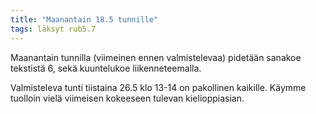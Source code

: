 ```yaml
---
title: "Maanantain 18.5 tunnille"
tags: läksyt rub5.7
---
```


Maanantain tunnilla (viimeinen ennen valmistelevaa) pidetään sanakoe tekstistä 6, sekä kuuntelukoe liikenneteemalla.

Valmisteleva tunti tiistaina 26.5 klo 13-14 on pakollinen kaikille. Käymme tuolloin vielä viimeisen kokeeseen tulevan kielioppiasian.